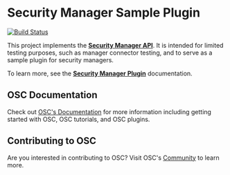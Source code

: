 # Security Manager Sample Plugin

[![Build Status](https://travis-ci.com/opensecuritycontroller/security-mgr-sample-plugin.svg?token=FzxT1Qx9H6sqEHPcKhqW&branch=master)](https://travis-ci.com/opensecuritycontroller/security-mgr-sample-plugin)  

This project implements the [**Security Manager API**](https://github.com/opensecuritycontroller/security-mgr-api). It is intended for limited testing purposes, such as manager connector testing, and to serve as a sample plugin for security managers.

To learn more, see the [**Security Manager Plugin**](https://github.com/opensecuritycontroller/opensecuritycontroller.org/blob/master/plugins/security_mgr_plugin.md) documentation.

## OSC Documentation
Check out [OSC's Documentation](https://www.opensecuritycontroller.org/documentation/) for more information including getting started with OSC, OSC tutorials, and OSC plugins.

## Contributing to OSC
Are you interested in contributing to OSC? Visit OSC's [Community](https://github.com/opensecuritycontroller/community) to learn more.